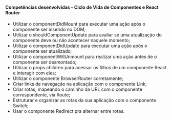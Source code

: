 #### **Competências desenvolvidas - Ciclo de Vida de Componentes e React Router**

- Utilizar o componentDidMount para executar uma ação após o componente ser inserido no DOM;
- Utilizar o shouldComponentUpdate para avaliar se uma atualização do componente deve ou não acontecer naquele momento;
- Utilizar o componentDidUpdate para executar uma ação após o componente ser atualizado;
- Utilizar o componentWillUnmount para realizar uma ação antes de o componente ser desmontado;
- Utilizar o props.children para acessar os filhos de um componente React e interagir com eles;
- Utilizar o componente BrowserRouter corretamente;
- Criar links de navegação na aplicação com o componente Link;
- Criar rotas, mapeando o caminho da URL com o componente correspondente, via Route;
- Estruturar e organizar as rotas da sua aplicação com o componente Switch;
- Usar o componente Redirect pra alternar entre rotas.
